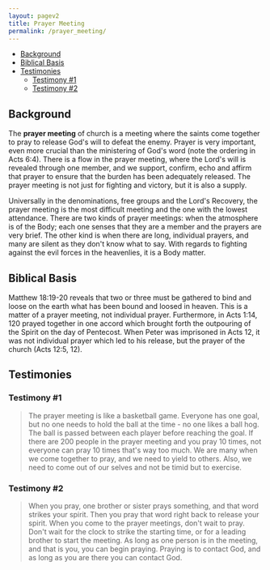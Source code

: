 ```yaml
---
layout: pagev2
title: Prayer Meeting
permalink: /prayer_meeting/
---
```

- [Background](#background)
- [Biblical Basis](#biblical-basis)
- [Testimonies](#testimonies)
  - [Testimony #1](#testimony-1)
  - [Testimony #2](#testimony-2)

## Background

The **prayer meeting** of church is a meeting where the saints come together to pray to release God's will to defeat the enemy. Prayer is very important, even more crucial than the ministering of God's word (note the ordering in Acts 6:4). There is a flow in the prayer meeting, where the Lord's will is revealed through one member, and we support, confirm, echo and affirm that prayer to ensure that the burden has been adequately released. The prayer meeting is not just for fighting and victory, but it is also a supply.

Universally in the denominations, free groups and the Lord's Recovery, the prayer meeting is the most difficult meeting and the one with the lowest attendance. There are two kinds of prayer meetings: when the atmosphere is of the Body; each one senses that they are a member and the prayers are very brief. The other kind is when there are long, individual prayers, and many are silent as they don't know what to say. With regards to fighting against the evil forces in the heavenlies, it is a Body matter.

## Biblical Basis

Matthew 18:19-20 reveals that two or three must be gathered to bind and loose on the earth what has been bound and loosed in heaven. This is a matter of a prayer meeting, not individual prayer. Furthermore, in Acts 1:14, 120 prayed together in one accord which brought forth the outpouring of the Spirit on the day of Pentecost. When Peter was imprisoned in Acts 12, it was not individual prayer which led to his release, but the prayer of the church (Acts 12:5, 12). 

## Testimonies

### Testimony #1

>The prayer meeting is like a basketball game. Everyone has one goal, but no one needs to hold the ball at the time - no one likes a ball hog. The ball is passed between each player before reaching the goal. If there are 200 people in the prayer meeting and you pray 10 times, not everyone can pray 10 times that's way too much. We are many when we come together to pray, and we need to yield to others. Also, we need to come out of our selves and not be timid but to exercise. 

### Testimony #2

>When you pray, one brother or sister prays something, and that word strikes your spirit. Then you pray that word right back to release your spirit. When you come to the prayer meetings, don't wait to pray. Don't wait for the clock to strike the starting time, or for a leading brother to start the meeting. As long as one person is in the meeting, and that is you, you can begin praying. Praying is to contact God, and as long as you are there you can contact God. 